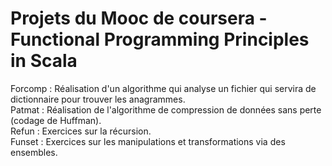 # Projets du Mooc de coursera - Functional Programming Principles in Scala

Forcomp : Réalisation d'un algorithme qui analyse un fichier qui servira de dictionnaire pour trouver les anagrammes.         
Patmat : Réalisation de l'algorithme de compression de données sans perte (codage de Huffman).                                 
Refun : Exercices sur la récursion.                                                                                           
Funset : Exercices sur les manipulations et transformations via des ensembles.                                                 
